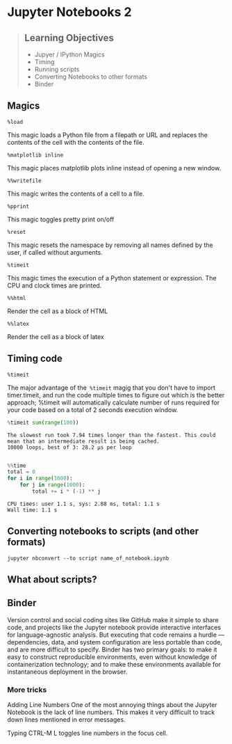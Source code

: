 # Jupyter Notebooks 2

> ## Learning Objectives
>
> *   Jupyer / IPython Magics
> *   Timing
> *   Running scripts
> *   Converting Notebooks to other formats
> *   Binder


## Magics

    %load 

This magic loads a Python file from a filepath or URL and replaces the contents of the cell with the contents of the file.
    
    %matplotlib inline
    
This magic places matplotlib plots inline instead of opening a new window.

    %%writefile

This magic writes the contents of a cell to a file.

    %pprint

This magic toggles pretty print on/off

    %reset

This magic resets the namespace by removing all names defined by the user, if called without arguments.

    %timeit

This magic times the execution of a Python statement or expression. The CPU and clock times are printed.

    %%html

Render the cell as a block of HTML

    %%latex

Render the cell as a block of latex

## Timing code

    %timeit

The major advantage of the` %timeit` magig that you don't have to import timer.timeit, and run the code multiple times to figure out which is the better approach; %timeit will automatically calculate number of runs required for your code based on a total of 2 seconds execution window.


```python
%timeit sum(range(100))
```
```
The slowest run took 7.94 times longer than the fastest. This could mean that an intermediate result is being cached.
10000 loops, best of 3: 28.2 µs per loop
```

```python

%%time
total = 0
for i in range(1000):
    for j in range(1000):
        total += i * (-1) ** j
```

```
CPU times: user 1.1 s, sys: 2.88 ms, total: 1.1 s
Wall time: 1.1 s
```

## Converting notebooks to scripts (and other formats)

    jupyter nbconvert --to script name_of_notebook.ipynb



## What about scripts?



## Binder

Version control and social coding sites like GitHub make it simple to share code, and projects like the Jupyter notebook provide interactive interfaces for language-agnostic analysis. But executing that code remains a hurdle — dependencies, data, and system configuration are less portable than code, and are more difficult to specify. Binder has two primary goals: to make it easy to construct reproducible environments, even without knowledge of containerization technology; and to make these environments available for instantaneous deployment in the browser.



### More tricks

Adding Line Numbers
One of the most annoying things about the Jupyter Notebook is the lack of line numbers. This makes it very difficult to track down lines mentioned in error messages.

Typing CTRL-M L toggles line numbers in the focus cell.
